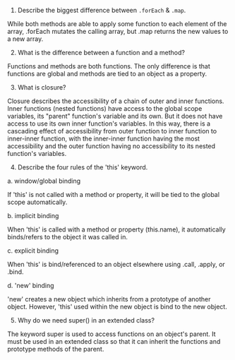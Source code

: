 1. Describe the biggest difference between `.forEach` & `.map`.

While both methods are able to apply some function to each element of the array,
.forEach mutates the calling array, but .map returns the new values to a new array.

2. What is the difference between a function and a method?

Functions and methods are both functions. The only difference is that functions are global and methods are tied to an object as a property.

3. What is closure?

Closure describes the accessibility of a chain of outer and inner functions. Inner functions (nested functions) have access to the global scope variables, its "parent" function's variable and its own. But it does not have access to use its own inner function's variables. In this way, there is a cascading effect of accessibility  from outer function to inner function to inner-inner function, with the inner-inner function having the most accessibility and the outer function having no accessibility to its nested function's variables.

4. Describe the four rules of the 'this' keyword.

a. window/global binding

  If 'this' is not called with a method or property, it will be tied to the global scope automatically.

b. implicit binding

  When 'this' is called with a method or property (this.name), it automatically binds/refers to the object it was called in.

c. explicit binding

  When 'this' is bind/referenced to an object elsewhere using .call, .apply, or .bind.

d. 'new' binding

  'new' creates a new object which inherits from a prototype of another object. However, 'this' used within the new object is bind to the new object.

5. Why do we need super() in an extended class?

  The keyword super is used to access functions on an object's parent. It must be used in an extended class so that it can inherit the functions and prototype methods of the parent.
